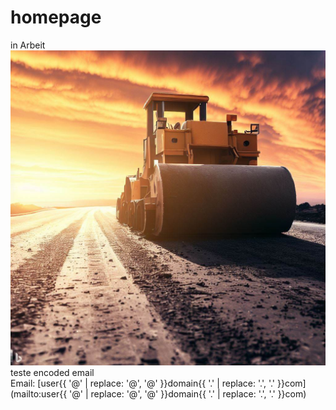 # homepage
in Arbeit
![Bauarbeiten](./pictures/steamroller.jpg)
teste encoded email  
Email: [user{{ '&#64;' | replace: '&#64;', '@' }}domain{{ '&#46;' | replace: '&#46;', '.' }}com](mailto:user{{ '&#64;' | replace: '&#64;', '@' }}domain{{ '&#46;' | replace: '&#46;', '.' }}com)


